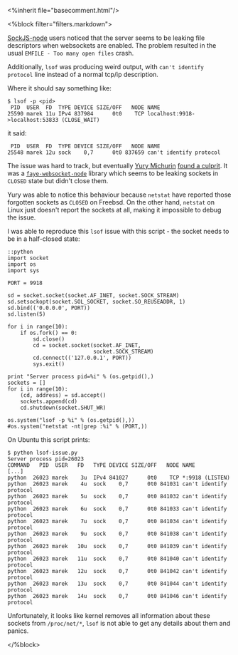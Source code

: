 <%inherit file="basecomment.html"/>

<article>
<%block filter="filters.markdown">

[SockJS-node](https://github.com/sockjs/sockjs-node) users noticed
that the server seems to be leaking file descriptors when websockets
are enabled. The problem resulted in the usual `EMFILE - Too many open
files` crash.

Additionally, `lsof` was producing weird output, with `can't identify
protocol` line instead of a normal tcp/ip description.

Where it should say something like:

```
$ lsof -p <pid>
 PID  USER  FD  TYPE DEVICE SIZE/OFF   NODE NAME
25590 marek 11u IPv4 837984      0t0    TCP localhost:9918->localhost:53833 (CLOSE_WAIT)
```

it said:

```
 PID  USER  FD  TYPE DEVICE SIZE/OFF   NODE NAME
25548 marek 12u sock    0,7      0t0 837659 can't identify protocol
```

The issue was hard to track, but eventually
[Yury Michurin](https://github.com/yurynix)
[found a culprit](https://github.com/sockjs/sockjs-node/issues/99#issuecomment-11084738). It
was a
[`faye-websocket-node`](https://github.com/faye/faye-websocket-node)
library which seems to be leaking sockets in `CLOSED` state but didn't
close them.

Yury was able to notice this behaviour because `netstat` have reported
those forgotten sockets as `CLOSED` on Freebsd. On the other hand,
`netstat` on Linux just doesn't report the sockets at all, making it
impossible to debug the issue.

I was able to reproduce this `lsof` issue with this script - the socket needs to be in
a half-closed state:

```
::python
import socket
import os
import sys

PORT = 9918

sd = socket.socket(socket.AF_INET, socket.SOCK_STREAM)
sd.setsockopt(socket.SOL_SOCKET, socket.SO_REUSEADDR, 1)
sd.bind(('0.0.0.0', PORT))
sd.listen(5)

for i in range(10):
    if os.fork() == 0:
        sd.close()
        cd = socket.socket(socket.AF_INET,
                           socket.SOCK_STREAM)
        cd.connect(('127.0.0.1', PORT))
        sys.exit()

print "Server process pid=%i" % (os.getpid(),)
sockets = []
for i in range(10):
    (cd, address) = sd.accept()
    sockets.append(cd)
    cd.shutdown(socket.SHUT_WR)

os.system("lsof -p %i" % (os.getpid(),))
#os.system("netstat -nt|grep :%i" % (PORT,))
```

On Ubuntu this script prints:

```
$ python lsof-issue.py 
Server process pid=26023
COMMAND   PID  USER   FD   TYPE DEVICE SIZE/OFF   NODE NAME
[...]
python  26023 marek    3u  IPv4 841027      0t0    TCP *:9918 (LISTEN)
python  26023 marek    4u  sock    0,7      0t0 841031 can't identify protocol
python  26023 marek    5u  sock    0,7      0t0 841032 can't identify protocol
python  26023 marek    6u  sock    0,7      0t0 841033 can't identify protocol
python  26023 marek    7u  sock    0,7      0t0 841034 can't identify protocol
python  26023 marek    9u  sock    0,7      0t0 841038 can't identify protocol
python  26023 marek   10u  sock    0,7      0t0 841039 can't identify protocol
python  26023 marek   11u  sock    0,7      0t0 841040 can't identify protocol
python  26023 marek   12u  sock    0,7      0t0 841042 can't identify protocol
python  26023 marek   13u  sock    0,7      0t0 841044 can't identify protocol
python  26023 marek   14u  sock    0,7      0t0 841046 can't identify protocol
```

Unfortunately, it looks like kernel removes all information about
these sockets from `/proc/net/*`, `lsof` is not able to get any
details about them and panics.


</%block>
</article>
